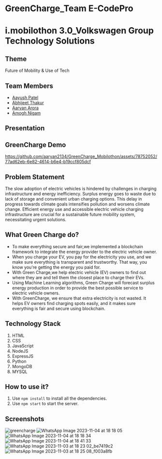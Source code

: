 # GreenCharge_Team E-CodePro
# i.mobilothon 3.0_Volkswagen Group Technology Solutions

## Theme
Future of Mobility & Use of Tech

## Team Members
- [Aayush Patel](https://github.com/ashu-rb)
- [Abhijeet Thakur](https://github.com/AbhijeetThakur1)
- [Aaryan Arora ](https://github.com/aaryan2134)
- [Amogh Nigam](https://github.com/Amogh-Nigam)
  
## Presentation

## GreenCharge Demo 

https://github.com/aaryan2134/GreenCharge_Mobilothon/assets/78752052/77ad62eb-6e82-4614-b6e4-b19ccf805dcf


## Problem Statement
The slow adoption of electric vehicles is hindered by challenges in charging infrastructure and energy inefficiency. Surplus energy goes to waste due to lack of storage and convenient urban charging options. This delay in progress towards climate goals intensifies pollution and worsens climate change. Efficient energy use and accessible electric vehicle charging infrastructure are crucial for a sustainable future mobility system, necessitating urgent solutions.


## What Green Charge do?
- To make everything secure and fair,we implemented a  blockchain framework to integrate the energy provider to the electric vehicle owner.
- When you charge your EV, you pay for the electricity you use, and we make sure everything is transparent and trustworthy. That way, you know you're getting the energy you paid for.
- With Green Charge,we help electric vehicle (EV) owners to find out where they are and tell them the closest place to charge their EVs.
- Using Machine Learning algorithms, Green Charge will forecast surplus energy production in order to provide the best possible service to electric vehicle owners.
- With GreenCharge, we ensure that extra electricity is not wasted. It helps EV owners find charging spots easily, and it makes sure everything is fair and secure using blockchain.

## Technology Stack
1. HTML
1. CSS
1. JavaScript
1. NodeJS
1. ExpressJS
1. Python
1. MongoDB
1. MYSQL

## How to use it?
1. Use `npm install` to install all the dependencies.
2. Use `npm start` to start the server.
   
## Screenshots
![greencharge](https://github.com/aaryan2134/GreenCharge_Mobilothon/assets/78752052/6eebd1fd-dbd6-4445-94eb-fdd2ad96feb0)
![WhatsApp Image 2023-11-04 at 18 18 05](https://github.com/aaryan2134/GreenCharge_Mobilothon/assets/78752052/72bc1241-d2cd-4398-a1c3-72cdab74bccc)
![WhatsApp Image 2023-11-04 at 18 18 34](https://github.com/aaryan2134/GreenCharge_Mobilothon/assets/78752052/6c81d039-bdde-4b28-a89d-257bb9da8d02)
![WhatsApp Image 2023-11-04 at 18 41 33](https://github.com/aaryan2134/GreenCharge_Mobilothon/assets/78752052/2c490226-d82a-45df-ae39-a3fdb55c37bb)
![WhatsApp Image 2023-11-03 at 18 23 02_be7419c2](https://github.com/aaryan2134/GreenCharge_Mobilothon/assets/22559451/f99c2b1e-decd-4522-9052-d3ff168bdc4a)
![WhatsApp Image 2023-11-03 at 18 25 08_f003a8fb](https://github.com/aaryan2134/GreenCharge_Mobilothon/assets/22559451/adadf2de-6274-47c9-82f8-a4b14f1d92d3)




